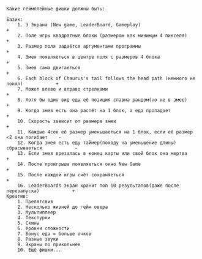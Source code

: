     Какие геймплейные фишки должны быть:

    Базик:
        1. 3 Экрана (New game, LeaderBoard, Gameplay)                                       +
        2. Поле игры квадратные блоки (размером как минимум 4 пикселя)                      +
        3. Размер поля задаётся аргументами программы                                       +
        4. Змея появляеться в центре поля с размеров 4 блока                                +
        5. Змея сама двигаеться                                                             +
        6. Each block of Chaurus's tail follows the head path (немного не понял)            +
        7. Может влево и вправо стрелками                                                   +
        8. Хотя бы один вид еды её позиция спавна рандом(но не в змее)                      +
        9. Когда змея есть она растёт на 1 блок, а еда пропадает                            +
        10. Скорость зависит от размера змеи                                                +
        11. Каждые 4сек её размер уменьшаеться на 1 блок, если её размер <2 она погибает    -
        12. Когда змея есть еду таймер(походу на уменьшение длины) сбрасываеться            -
        13. Если змея врезалась в конец карты или свой блок она мертва                      +
        14. После проигрыша появляеться окно New Game                                       +
        15. После каждой игры счёт сохраняеться                                             +
        16. LeaderBoards экран хранит топ 10 результатов(даже после перезапуска)            +
    Креатив:
        1. Препятсвия
        2. Несколько жизней до гейм овера
        3. Мультиплеер
        4. Текстурки
        5. Скины
        6. Уровни сложности
        7. Бонус еда = больше очков
        8. Разные звуки
        9. Экраны по прикольнее
        10. Ещё фишки... 
